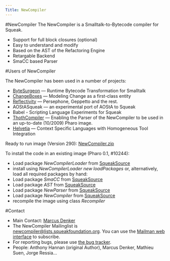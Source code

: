 ```yaml
---
Title: NewCompiler
---
```

#NewCompiler
The NewCompiler is a Smalltalk-to-Bytecode compiler for Squeak. 

-  Support for full block closures (optional)
-  Easy to understand and modify
-  Based on the AST of the Refactoring Engine
-  Retargable Backend
-  SmaCC based Parser 

#Users of NewCompiler

 The NewCompiler has been used in a number of projects: 

-  [ByteSurgeon](%base_url%/research/bytesurgeon) &mdash; Runtime Bytecode Transformation for Smalltalk
-  [ChangeBoxes](%base_url%/research/changeboxes) &mdash; Modeling Change as a first-class entity
-  [Reflectivity](%base_url%/research/reflectivity) &mdash; Persephone, Geppetto and the rest.
-  AOStASqueak &mdash; an experimental port of AOStA to Squeak
-  Babel - Scripting Language Experiments for Squeak
-  [ThothCompiler](http://smalltalkthoughts.blogspot.com/2009/09/introducing-thothcompiler.html) &mdash; Enabling the Parser of the NewCompiler to be used in an up-to-date (10/2009) Pharo image.
-  [Helvetia](%base_url%/research/helvetia) &mdash; Context Specific Languages with Homogeneous Tool Integration

Ready to run image (Version 290): [NewCompiler.zip](/download/newcompiler/NewCompiler.zip) 

To install the code in an existing image (Pharo 0.1, #10244): 

- Load package *NewCompilerLoader* from [ SqueakSource](http://www.squeaksource.com/NewCompiler.html) 
- install using *NewCompilerLoader new loadPackages* or, alternatively, load all required packages by hand: 
- Load package *SmaCC* from [ SqueakSource](http://www.squeaksource.com/SmaccDevelopment.html) 
- Load package *AST* from [ SqueakSource](http://www.squeaksource.com/AST.html) 
- Load package *NewParser* from [ SqueakSource](http://www.squeaksource.com/AST.html) 
- Load package *NewCompiler* from [ SqueakSource](http://www.squeaksource.com/NewCompiler.html) 
- recompile the image using class *Recompiler*

#Contact

- Main Contact: [Marcus Denker](http://www.iam.unibe.ch/~denker) 
- The NewCompiler Mailinglist is newcompiler@lists.squeakfoundation.org. You can use the <a href= "http://lists.squeakfoundation.org/mailman/listinfo/newcompiler">Mailman web interface</a> to subscribe. 
- For reporting bugs, please use [the bug tracker](http://code.google.com/p/squeaknewcompiler/issues/list).
-  People: Anthony Hannan (original Author), Marcus Denker, Mathieu Suen, Jorge Ressia... 
